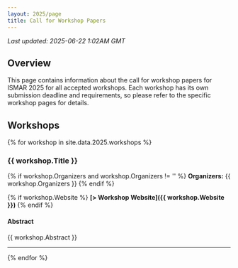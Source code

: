 ```yaml
---
layout: 2025/page
title: Call for Workshop Papers
---
```

*Last updated: 2025-06-22 1:02AM GMT*

## Overview

This page contains information about the call for workshop papers for ISMAR 2025 for all accepted workshops. Each workshop has its own submission deadline and requirements, so please refer to the specific workshop pages for details.

## Workshops

{% for workshop in site.data.2025.workshops %}
### {{ workshop.Title }}

{% if workshop.Organizers and workshop.Organizers != '' %}
**Organizers:** {{ workshop.Organizers }}
{% endif %}

{% if workshop.Website %}
**[> Workshop Website]({{ workshop.Website }})**
{% endif %}

#### Abstract  
{{ workshop.Abstract }}

---

{% endfor %}

